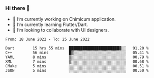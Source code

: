 ### Hi there 👋

<!--
**devcat37/devcat37** is a ✨ _special_ ✨ repository because its `README.md` (this file) appears on your GitHub profile.-->


- 🔭 I’m currently working on Chimicum application.
- 🌱 I’m currently learning Flutter/Dart.
- 👯 I’m looking to collaborate with UI designers.
<!-- - 🤔 I’m looking for help with ... -->

<!--START_SECTION:waka-->

```text
From: 18 June 2022 - To: 25 June 2022

Dart        15 hrs 55 mins  ██████████████████████▓░░   91.20 %
C++         56 mins         █▒░░░░░░░░░░░░░░░░░░░░░░░   05.41 %
YAML        8 mins          ▒░░░░░░░░░░░░░░░░░░░░░░░░   00.79 %
XML         7 mins          ▒░░░░░░░░░░░░░░░░░░░░░░░░   00.68 %
CMake       5 mins          ░░░░░░░░░░░░░░░░░░░░░░░░░   00.51 %
JSON        5 mins          ░░░░░░░░░░░░░░░░░░░░░░░░░   00.50 %
```

<!--END_SECTION:waka-->

